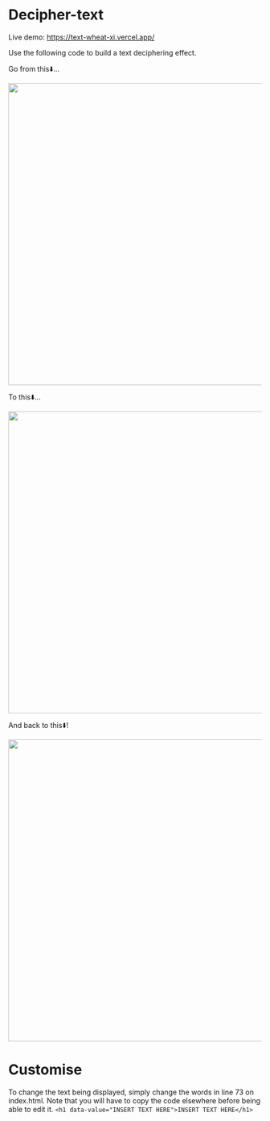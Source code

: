 # Decipher-text
<div class="center">
    <p>Live demo: <a href="https://text-wheat-xi.vercel.app/">https://text-wheat-xi.vercel.app/</a></p>
</div>


Use the following code to build a text deciphering effect.

Go from this⬇️...

<img src="https://github.com/RadoKyselak/deciphering-text/assets/142341444/29cf4ded-58b6-4469-a63d-e807bb3dce39" width="600">

To this⬇️...

<img src="https://github.com/RadoKyselak/deciphering-text/assets/142341444/06af29c5-4573-4a9a-a842-9c9aeda73609" width="600">

And back to this⬇️!

<img src="https://github.com/RadoKyselak/deciphering-text/assets/142341444/c0890d4e-dbb9-459c-9391-6a5db0aebad3" width="600">

# Customise

To change the text being displayed, simply change the words in line 73 on index.html. Note that you will have to copy the code elsewhere before being able to edit it. 
`<h1 data-value="INSERT TEXT HERE">INSERT TEXT HERE</h1>`
